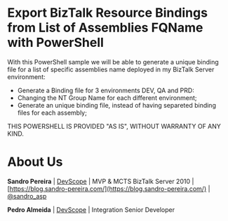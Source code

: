 # Export BizTalk Resource Bindings from List of Assemblies FQName with PowerShell
With this PowerShell sample we will be able to generate a unique binding file for a list of specific assemblies name deployed in my BizTalk Server environment:
* Generate a Binding file for 3 environments DEV, QA and PRD:
* Changing the NT Group Name for each different environment;
* Generate an unique binding file, instead of having separeted binding files for each assembly;
 
THIS POWERSHELL IS PROVIDED "AS IS", WITHOUT WARRANTY OF ANY KIND.

# About Us
**Sandro Pereira** | [DevScope](http://www.devscope.net/) | MVP & MCTS BizTalk Server 2010 | [https://blog.sandro-pereira.com/](https://blog.sandro-pereira.com/) | [@sandro_asp](https://twitter.com/sandro_asp)

**Pedro Almeida** | [DevScope](http://www.devscope.net/) | Integration Senior Developer
